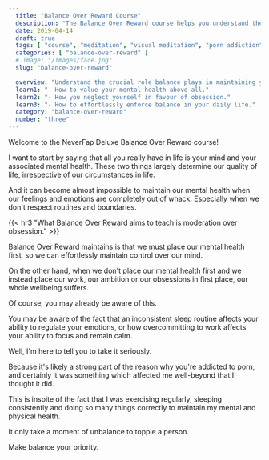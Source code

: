 ```yaml
---
  title: "Balance Over Reward Course"
  description: "The Balance Over Reward course helps you understand the crucial role balance plays in maintaining your feelings and emotions."
  date: 2019-04-14
  draft: true
  tags: [ "course", "meditation", "visual meditation", "porn addiction", "addiction", "awareness", "awareness exercises", "perspective", "nofap", "neverfap", "neverfap deluxe" ]
  categories: [ "balance-over-reward" ]
  # image: "/images/face.jpg"
  slug: "balance-over-reward"

  overview: "Understand the crucial role balance plays in maintaining your feelings and emotions."
  learn1: "- How to value your mental health above all."
  learn2: "- How you neglect yourself in favour of obsession."
  learn3: "- How to effortlessly enforce balance in your daily life."
  category: "balance-over-reward"
  number: "three"
---
```


<!-- Will Need One Edit -->

Welcome to the NeverFap Deluxe Balance Over Reward course!

I want to start by saying that all you really have in life is your mind and your associated mental health. These two things largely determine our quality of life, irrespective of our circumstances in life.

And it can become almost impossible to maintain our mental health when our feelings and emotions are completely out of whack. Especially when we don't respect routines and boundaries.


{{< hr3 "What Balance Over Reward aims to teach is moderation over obsession." >}}


Balance Over Reward maintains is that we must place our mental health first, so we can effortlessly maintain control over our mind. 

On the other hand, when we don't place our mental health first and we instead place our work, our ambition or our obsessions in first place, our whole wellbeing suffers.

Of course, you may already be aware of this.

You may be aware of the fact that an inconsistent sleep routine affects your ability to regulate your emotions, or how overcommitting to work affects your ability to focus and remain calm.

Well, I'm here to tell you to take it seriously. 

Because it's likely a strong part of the reason why you're addicted to porn, and certainly it was something which affected me well-beyond that I thought it did.

This is inspite of the fact that I was exercising regularly, sleeping consistently and doing so many things correctly to maintain my mental and physical health.

It only take a moment of unbalance to topple a person. 

Make balance your priority.
